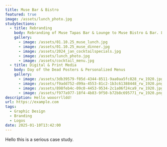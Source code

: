 ```yaml
---
title: Muse Bar & Bistro
featured: true
image: /assets/lunch_photo.jpg
studySections:
  - title: Rebranding
    body: Rebranding of Muse Tapas Bar & Lounge to Muse Bistro & Bar. Lunch and Dinner menu design and flyers advertising menu.
    gallery:
      - image: /assets/01.10.25_muse_lunch.jpg
      - image: /assets/01.10.25_muse_dinner.jpg
      - image: /assets/2024_jan_cocktailspecials.jpg
      - image: /assets/lunch_photo.jpg
      - image: /assets/cocktail_menu.jpg
  - title: Digital & Print Media
    body: Day of the Dead Posters & Personalized Menus
    gallery:
      - image: /assets/3db39579-f05d-4344-8511-9aa0aa5fc828_rw_1920.jpg
      - image: /assets/f9add752-d99a-4553-81c2-1b3c61388448_rw_1920.png
      - image: /assets/898feb4c-09c0-4453-9534-2c1a06f24ca9_rw_1920.jpg
      - image: /assets/f977a977-18f4-4b83-9f50-b72b8c695771_rw_1920.png
description: Hello wooorrlldd!
url: https://example.com
tags:
  - Graphic Design
  - Branding
  - Logos
date: 2025-01-10T13:42:00
---
```

Hello this is a serious case study.
